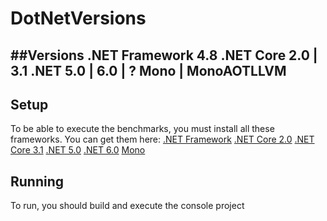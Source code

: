# DotNetVersions

##Versions
.NET Framework 4.8
.NET Core 2.0 | 3.1
.NET 5.0 | 6.0 | ?
Mono | MonoAOTLLVM
-------
## Setup
To be able to execute the benchmarks, you must install all these frameworks.
You can get them here:
  [.NET Framework](https://dotnet.microsoft.com/en-us/download/dotnet-framework/net48)
  [.NET Core 2.0](https://dotnet.microsoft.com/en-us/download/dotnet/2.0)
  [.NET Core 3.1](https://dotnet.microsoft.com/en-us/download/dotnet/3.1)
  [.NET 5.0](https://dotnet.microsoft.com/en-us/download/dotnet/5.0)
  [.NET 6.0](https://dotnet.microsoft.com/en-us/download/dotnet/6.0) 
  [Mono](https://www.mono-project.com/download/stable/)
  
## Running
To run, you should build and execute the console project
